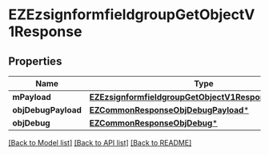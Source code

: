 # EZEzsignformfieldgroupGetObjectV1Response

## Properties
Name | Type | Description | Notes
------------ | ------------- | ------------- | -------------
**mPayload** | [**EZEzsignformfieldgroupGetObjectV1ResponseMPayload***](EZEzsignformfieldgroupGetObjectV1ResponseMPayload.md) |  | 
**objDebugPayload** | [**EZCommonResponseObjDebugPayload***](EZCommonResponseObjDebugPayload.md) |  | [optional] 
**objDebug** | [**EZCommonResponseObjDebug***](EZCommonResponseObjDebug.md) |  | [optional] 

[[Back to Model list]](../README.md#documentation-for-models) [[Back to API list]](../README.md#documentation-for-api-endpoints) [[Back to README]](../README.md)


